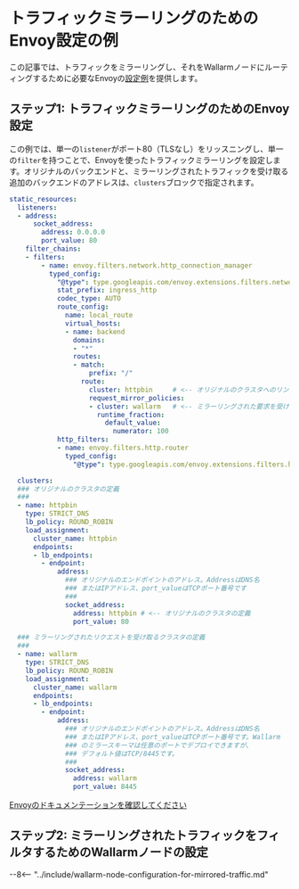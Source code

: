 # トラフィックミラーリングのためのEnvoy設定の例

この記事では、トラフィックをミラーリングし、それをWallarmノードにルーティングするために必要なEnvoyの[設定例](overview.md)を提供します。

## ステップ1: トラフィックミラーリングのためのEnvoy設定

この例では、単一の`listener`がポート80（TLSなし）をリッスニングし、単一の`filter`を持つことで、Envoyを使ったトラフィックミラーリングを設定します。オリジナルのバックエンドと、ミラーリングされたトラフィックを受け取る追加のバックエンドのアドレスは、`clusters`ブロックで指定されます。

```yaml
static_resources:
  listeners:
  - address:
      socket_address:
        address: 0.0.0.0
        port_value: 80
    filter_chains:
    - filters:
        - name: envoy.filters.network.http_connection_manager
          typed_config:
            "@type": type.googleapis.com/envoy.extensions.filters.network.http_connection_manager.v3.HttpConnectionManager
            stat_prefix: ingress_http
            codec_type: AUTO
            route_config:
              name: local_route
              virtual_hosts:
              - name: backend
                domains:
                - "*"
                routes:
                - match:
                    prefix: "/"
                  route:
                    cluster: httpbin     # <-- オリジナルのクラスタへのリンク
                    request_mirror_policies:
                    - cluster: wallarm   # <-- ミラーリングされた要求を受け取るクラスタへのリンク
                      runtime_fraction:
                        default_value:
                          numerator: 100
            http_filters:
            - name: envoy.filters.http.router
              typed_config:
                "@type": type.googleapis.com/envoy.extensions.filters.http.router.v3.Router

  clusters:
  ### オリジナルのクラスタの定義
  ###
  - name: httpbin
    type: STRICT_DNS
    lb_policy: ROUND_ROBIN
    load_assignment:
      cluster_name: httpbin
      endpoints:
      - lb_endpoints:
        - endpoint:
            address:
              ### オリジナルのエンドポイントのアドレス。AddressはDNS名
              ### またはIPアドレス、port_valueはTCPポート番号です
              ###
              socket_address:
                address: httpbin # <-- オリジナルのクラスタの定義
                port_value: 80

  ### ミラーリングされたリクエストを受け取るクラスタの定義
  ###
  - name: wallarm
    type: STRICT_DNS
    lb_policy: ROUND_ROBIN
    load_assignment:
      cluster_name: wallarm
      endpoints:
      - lb_endpoints:
        - endpoint:
            address:
              ### オリジナルのエンドポイントのアドレス。AddressはDNS名
              ### またはIPアドレス、port_valueはTCPポート番号です。Wallarm
              ### のミラースキーマは任意のポートでデプロイできますが、
              ### デフォルト値はTCP/8445です。
              ###
              socket_address:
                address: wallarm
                port_value: 8445
```

[Envoyのドキュメンテーションを確認してください](https://www.envoyproxy.io/docs/envoy/latest/api-v3/config/route/v3/route_components.proto)

## ステップ2: ミラーリングされたトラフィックをフィルタするためのWallarmノードの設定

--8<-- "../include/wallarm-node-configuration-for-mirrored-traffic.md"